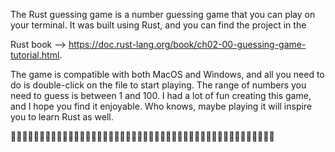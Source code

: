 The Rust guessing game is a number guessing game that you can play on your terminal. It was built using Rust, and you can find the project in the

Rust book --> https://doc.rust-lang.org/book/ch02-00-guessing-game-tutorial.html. 

The game is compatible with both MacOS and Windows, and all you need to do is double-click on the file to start playing. The range of numbers you need to guess is between 1 and 100. I had a lot of fun creating this game, and I hope you find it enjoyable. Who knows, maybe playing it will inspire you to learn Rust as well.

🦀🦀🦀🦀🦀🦀🦀🦀🦀🦀🦀🦀🦀🦀🦀🦀🦀🦀🦀🦀🦀🦀🦀🦀🦀🦀🦀🦀🦀🦀🦀🦀🦀🦀🦀🦀🦀🦀🦀🦀🦀🦀🦀🦀🦀🦀
